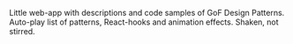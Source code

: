 Little web-app with descriptions and code samples of GoF Design Patterns. Auto-play list of patterns, React-hooks and animation effects. Shaken, not stirred.
